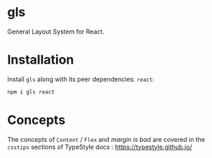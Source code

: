 # gls
General Layout System for React.

# Installation

Install `gls` along with its peer dependencies: `react`:

```sh
npm i gls react
```

# Concepts
The concepts of `Content` / `Flex` and *margin is bad* are covered in the `csstips` sections of TypeStyle docs : https://typestyle.github.io/
